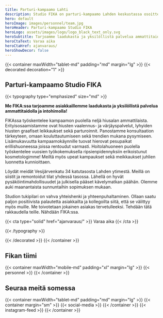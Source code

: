 ```yaml
---
title: Parturi-kampaamo Lahti
description: Studio FIKA on parturi-kampaamo Lahden keskustassa osoitteessa Vesijärvenkatu 34, 15140 Lahti. Varaa parturi tai kampaaja, nettiajanvaraus 24/7.
hero: default
heroImage: images/personnel/team.jpg
heroHeader: Parturi-kampaamo Studio FIKA
heroLogo: assets/images/logo/logo_black_text_only.svg
heroSubtitle: Tarjoamme laadukasta ja yksilöllistä palvelua ammattitaidolla ja intohimolla!
heroCtaText: Varaa aika
heroCtaHref: ajanvaraus/
heroShowDecor: false
---
```


<section>

{{< container maxWidth="tablet-md" padding="md" margin="lg" >}}
{{< decorated decoration="1" >}}

<h1>Parturi-kampaamo Studio&nbsp;FIKA</h1>

{{< typography type="emphasized" size="md" >}}

<p>
<strong>
Me FIKA:ssa tarjoamme asiakkaillemme laadukasta ja yksilöllistä palvelua ammattitaidolla ja intohimolla!
</strong>
</p>

<p>
FIKAssa työskentelee kampaamon puolella neljä hiusalan ammattilaista. Erityisosaamistamme
ovat hiusten vaalennus- ja värjäyspalvelut, lyhyiden hiusten graafiset leikkaukset sekä
parturoinnit. Panostamme konsultaation tärkeyteen, omaan kouluttautumiseen sekä trendien
mukana pysymiseen. Lisämukavuutta kampaamokäynnille tuovat hierovat pesupaikat
erillishuoneessa joissa rentoudut varmasti. Hoitolahuoneen puolella työskentelee vuosien
työkokemuksella ripsienpidennyksiin erikoistunut kosmetologimme! Meiltä myös upeat
kampaukset sekä meikkaukset juhlien luonnetta kunnioittaen.
</p>

<p>
Löydät meidät Vesijärvenkatu 34 katutasosta Lahden ytimestä. Meillä on siistit ja remontoidut tilat
yhdessä tasossa. Lähellä on hyvät pysäköintimahdollisuudet ja julkisella pääset kävelymatkan
päähän. Olemme auki maanantaista sunnuntaihin sopimuksen mukaan.
</p>

<p>
Studion tukipilari on vahva yhteishenki ja yhteenpuhaltaminen. Ollaan saatu paljon positiivista
palautetta asiakkailta ja kollegoilta siitä, että se välittyy myös muille. Me toivotetaan jokainen
asiakas tervetulleeksi. Tehdään tätä rakkaudella teille. Nähdään FIKA:ssa.
</p>

{{< cta type="solid" href="ajanvaraus/" >}}
Varaa aika
{{< /cta >}}

{{< /typography >}}

{{< /decorated >}}
{{< /container >}}

</section>

<section>

## Fikan tiimi

{{< container maxWidth="mobile-md" padding="xl" margin="lg" >}}
{{< personnel >}}
{{< /container >}}

</section>

<section>

## Seuraa meitä somessa

{{< container maxWidth="tablet-md" padding="md" margin="lg" >}}
{{< container margin="sm" >}}
{{< social-media >}}
{{< /container >}}
{{< instagram-feed >}}
{{< /container >}}

</section>
